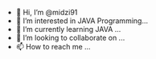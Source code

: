 - 👋 Hi, I’m @midzi91
- 👀 I’m interested in JAVA Programming...
- 🌱 I’m currently learning JAVA ...
- 💞️ I’m looking to collaborate on ...
- 📫 How to reach me ...

<!---
midzi91/midzi91 is a ✨ special ✨ repository because its `README.md` (this file) appears on your GitHub profile.
You can click the Preview link to take a look at your changes.
--->
